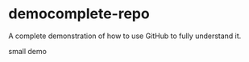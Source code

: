 # democomplete-repo


A complete demonstration of how to use GitHub to fully understand it.



small demo
